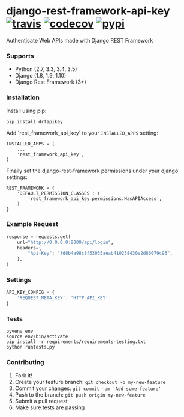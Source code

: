 # django-rest-framework-api-key [![travis][travis-image]][travis-url] [![codecov][codecov-image]][codecov-url] [![pypi][pypi-image]][pypi-url]
Authenticate Web APIs made with Django REST Framework


### Supports

  - Python (2.7, 3.3, 3.4, 3.5)
  - Django (1.8, 1.9, 1.10)
  - Django Rest Framework (3+)


### Installation

Install using pip:

    pip install drfapikey

Add 'rest_framework_api_key' to your `INSTALLED_APPS` setting:

    INSTALLED_APPS = (
        ...
        'rest_framework_api_key',
    )

Finally set the django-rest-framework permissions under your django settings:

    REST_FRAMEWORK = {
        'DEFAULT_PERMISSION_CLASSES': (
            'rest_framework_api_key.permissions.HasAPIAccess',
        )
    }


### Example Request

```python
response = requests.get(
    url="http://0.0.0.0:8000/api/login",
    headers={
        "Api-Key": "fd8b4a98c8f53035aeab410258430e2d86079c93",
    },
)
```


### Settings

```python
API_KEY_CONFIG = {
    'REQUEST_META_KEY': 'HTTP_API_KEY'
}
```


### Tests
    
    pyvenv env
    source env/bin/activate
    pip install -r requirements/requirements-testing.txt
    python runtests.py


### Contributing

1. Fork it!
2. Create your feature branch: `git checkout -b my-new-feature`
3. Commit your changes: `git commit -am 'Add some feature'`
4. Push to the branch: `git push origin my-new-feature`
5. Submit a pull request
6. Make sure tests are passing


[travis-image]: https://travis-ci.org/manosim/django-rest-framework-api-key.svg?branch=master
[travis-url]: https://travis-ci.org/manosim/django-rest-framework-api-key

[codecov-image]: https://codecov.io/github/manosim/django-rest-framework-api-key/coverage.svg?branch=master
[codecov-url]:https://codecov.io/github/manosim/django-rest-framework-api-key?branch=master

[pypi-image]: https://badge.fury.io/py/drfapikey.svg
[pypi-url]: https://pypi.python.org/pypi/drfapikey/
